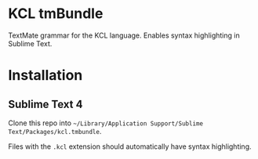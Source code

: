 # KCL tmBundle

TextMate grammar for the KCL language. Enables syntax highlighting in Sublime Text.

# Installation

## Sublime Text 4

Clone this repo into `~/Library/Application Support/Sublime Text/Packages/kcl.tmbundle`.

Files with the `.kcl` extension should automatically have syntax highlighting.
